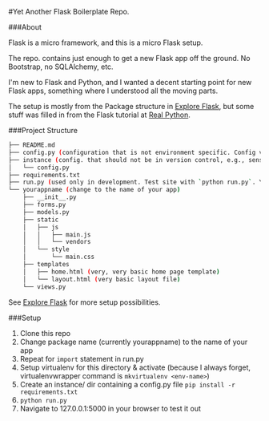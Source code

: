 #Yet Another Flask Boilerplate Repo.

###About

Flask is a micro framework, and this is a micro Flask setup.

The repo. contains just enough to get a new Flask app off the ground. No Bootstrap, no SQLAlchemy, etc.

I'm new to Flask and Python, and I wanted a decent starting point for new Flask apps, something where I understood all the moving parts.

The setup is mostly from the Package structure in [Explore Flask](http://exploreflask.com/organizing.html#organization-patterns), but some stuff was filled in from the Flask tutorial at [Real Python](http://www.realpython.com/blog/python/python-web-applications-with-flask-part-i/).

###Project Structure

```sh
├── README.md
├── config.py (configuration that is not environment specific. Config values set in instance/config.py override those set in this config.py)
├── instance (config. that should not be in version control, e.g., sensitive creds. and/or environment specific variables like `DEBUG`)
│   └── config.py
├── requirements.txt
├── run.py (used only in development. Test site with `python run.py`. You need to modify the `import` statement around line 5 to match the name of the package)
└── yourappname (change to the name of your app)
    ├── __init__.py
    ├── forms.py
    ├── models.py
    ├── static
    │   ├── js
    │   │   ├── main.js
    │   │   └── vendors
    │   └── style
    │       └── main.css
    ├── templates
    │   ├── home.html (very, very basic home page template)
    │   └── layout.html (very basic layout file)
    └── views.py
```

See [Explore Flask](http://exploreflask.com/organizing.html#organization-patterns) for more setup possibilities.

###Setup

1. Clone this repo
2. Change package name (currently yourappname) to the name of your app
3. Repeat for `import` statement in run.py
4. Setup virtualenv for this directory & activate (because I always forget, virtualenvwrapper command is `mkvirtualenv <env-name>`)
5. Create an instance/ dir containing a config.py file
`pip install -r requirements.txt`
6. `python run.py`
7. Navigate to 127.0.0.1:5000 in your browser to test it out
